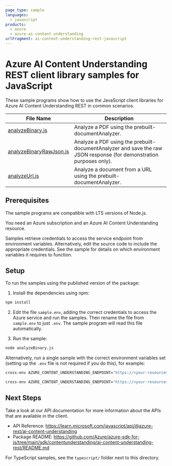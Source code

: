 ```yaml
---
page_type: sample
languages:
  - javascript
products:
  - azure
  - azure-ai-content-understanding
urlFragment: ai-content-understanding-rest-javascript
---
```


# Azure AI Content Understanding REST client library samples for JavaScript

These sample programs show how to use the JavaScript client libraries for Azure AI Content Understanding REST in common scenarios.

| File Name                                          | Description                                                                                                         |
| -------------------------------------------------- | ------------------------------------------------------------------------------------------------------------------- |
| [analyzeBinary.js](analyzeBinary.js)               | Analyze a PDF using the prebuilt-documentAnalyzer.                                                                  |
| [analyzeBinaryRawJson.js](analyzeBinaryRawJson.js) | Analyze a PDF using the prebuilt-documentAnalyzer and save the raw JSON response (for demonstration purposes only). |
| [analyzeUrl.js](analyzeUrl.js)                     | Analyze a document from a URL using the prebuilt-documentAnalyzer.                                                  |

## Prerequisites

The sample programs are compatible with LTS versions of Node.js.

You need an Azure subscription and an Azure AI Content Understanding resource.

Samples retrieve credentials to access the service endpoint from environment variables. Alternatively, edit the source code to include the appropriate credentials. See the sample for details on which environment variables it requires to function.

## Setup

To run the samples using the published version of the package:

1. Install the dependencies using npm:

```bash
npm install
```

2. Edit the file `sample.env`, adding the correct credentials to access the Azure service and run the samples. Then rename the file from `sample.env` to just `.env`. The sample program will read this file automatically.

3. Run the sample:

```bash
node analyzeBinary.js
```

Alternatively, run a single sample with the correct environment variables set (setting up the `.env` file is not required if you do this), for example:

```bash
cross-env AZURE_CONTENT_UNDERSTANDING_ENDPOINT="https://<your-resource>.cognitiveservices.azure.com/" node analyzeBinary.js
```

```bash
cross-env AZURE_CONTENT_UNDERSTANDING_ENDPOINT="https://<your-resource>.cognitiveservices.azure.com/" node analyzeUrl.js
```

## Next Steps

Take a look at our API documentation for more information about the APIs that are available in the client.

- API Reference: https://learn.microsoft.com/javascript/api/@azure-rest/ai-content-understanding
- Package README: https://github.com/Azure/azure-sdk-for-js/tree/main/sdk/contentunderstanding/ai-content-understanding-rest/README.md

For TypeScript samples, see the `typescript/` folder next to this directory.
